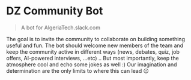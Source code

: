 # DZ Community Bot 
> A bot for AlgeriaTech.slack.com

The goal is to invite the community to collaborate on building something useful and fun.
The bot should welcome new members of the team and keep the community active in different ways (news, debates, quiz, job offers, AI-powered interviews, ...etc) .. But most importantly, keep the atmosphere cool and echo some jokes as well :)
Our imagination and determination are the only limits to where this can lead :wink:
